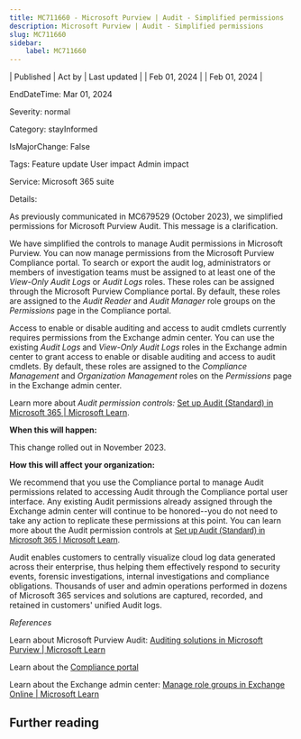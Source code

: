 ```yaml
---
title: MC711660 - Microsoft Purview | Audit - Simplified permissions
description: Microsoft Purview | Audit - Simplified permissions
slug: MC711660
sidebar:
    label: MC711660
---
```


| Published | Act by | Last updated |
| Feb 01, 2024 |  | Feb 01, 2024 |

EndDateTime: Mar 01, 2024

Severity: normal

Category: stayInformed

IsMajorChange: False

Tags: Feature update User impact Admin impact

Service: Microsoft 365 suite

Details: 

<p>As previously communicated in MC679529 (October 2023), we simplified permissions for Microsoft Purview Audit. This message is a clarification.&nbsp;<br></p><p>We have simplified the controls to manage Audit permissions in Microsoft Purview. You can now manage permissions from the Microsoft Purview Compliance portal. To search or export the audit log, administrators or members of investigation teams must be assigned to at least one of the <i>View-Only Audit Logs</i> or <i>Audit Logs</i> roles. These roles can be assigned through the Microsoft Purview Compliance portal. By default, these roles are assigned to the<i> Audit Reader</i> and <i>Audit Manager</i> role groups on the <i>Permissions </i>page in the Compliance portal.<br></p><p>Access to enable or disable auditing and access to audit cmdlets currently requires permissions from the Exchange admin center. You can use the existing <i>Audit Logs</i> and <i>View-Only Audit Logs</i> roles in the Exchange admin center to grant access to enable or disable auditing and access to audit cmdlets. By default, these roles are assigned to the <i>Compliance Management</i> and <i>Organization Management </i>roles on the <i>Permissions </i>page in the Exchange admin center.</p><p>Learn more about <i>Audit permission controls:&nbsp;</i><a href="https://learn.microsoft.com/purview/audit-standard-setup#step-2-assign-permissions-to-search-the-audit-log" target="_blank">Set up Audit (Standard) in Microsoft 365 | Microsoft Learn</a>.</p><p><b>When this will happen:</b></p><p>This change rolled out in November 2023.</p><p><b>How this will affect your organization:</b></p><p>We recommend that you use the Compliance portal to manage Audit permissions related to accessing Audit through the Compliance portal user interface. Any existing Audit permissions already assigned through the Exchange admin center will continue to be honored--you do not need to take any action to replicate these permissions at this point. You can learn more about the Audit permission controls at <a href="https://learn.microsoft.com/purview/audit-standard-setup#step-2-assign-permissions-to-search-the-audit-log" target="_blank" style="background-color: rgb(255, 255, 255); font-family: sans-serif; font-weight: 400;">Set up Audit (Standard) in Microsoft 365 | Microsoft Learn</a>.</p><p>Audit enables customers to centrally visualize cloud log data generated across their enterprise, thus helping them effectively respond to security events, forensic investigations, internal investigations and compliance obligations. Thousands of user and admin operations performed in dozens of Microsoft 365 services and solutions are captured, recorded, and retained in customers' unified Audit logs.&nbsp;</p><p><i>References</i></p><p>Learn about Microsoft Purview Audit: <a href="https://learn.microsoft.com/purview/audit-solutions-overview" target="_blank">Auditing solutions in Microsoft Purview | Microsoft Learn</a></p><p>Learn about the&nbsp;<a href="https://compliance.microsoft.com/" target="_blank">Compliance portal</a></p><p>Learn about the Exchange admin center:&nbsp;<a href="https://learn.microsoft.com/Exchange/permissions-exo/role-groups" target="_blank">Manage role groups in Exchange Online | Microsoft Learn</a></p>

## Further reading
